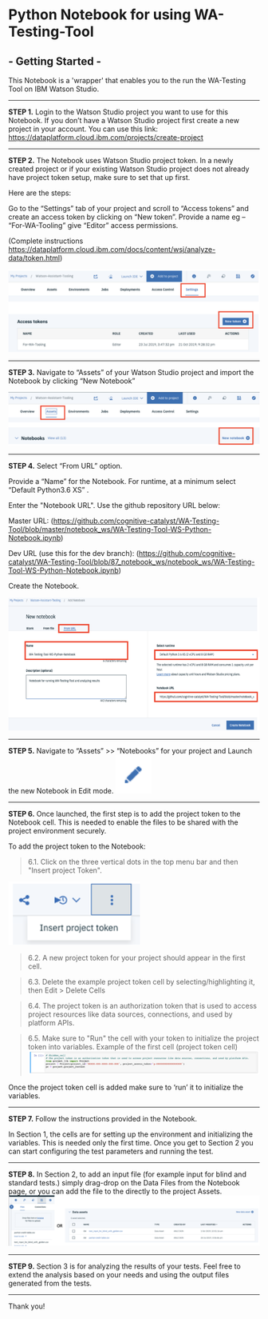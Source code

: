 # Python Notebook for using WA-Testing-Tool
## - Getting Started -

This Notebook is a 'wrapper' that enables you to the run the WA-Testing Tool on IBM Watson Studio. 

---
**STEP 1.**	Login to the Watson Studio project you want to use for this Notebook. If you don’t have a Watson Studio project first create a new project in your account. You can use this link:
https://dataplatform.cloud.ibm.com/projects/create-project

---
**STEP 2.**	The Notebook uses Watson Studio project token. In a newly created project or if your existing Watson Studio project does not already have project token setup, make sure to set that up first. 

Here are the steps:

Go to the “Settings” tab of your project and scroll to “Access tokens” and create an access token by clicking on “New token”. Provide a name eg – “For-WA-Tooling” give “Editor” access permissions.

(Complete instructions https://dataplatform.cloud.ibm.com/docs/content/wsj/analyze-data/token.html)
 
![step2](images/step2.png)

---
**STEP 3.**	Navigate to “Assets” of your Watson Studio project and import the Notebook by clicking “New Notebook”

 ![step3](images/step3.png)

---
**STEP 4.**	Select “From URL” option.

Provide a “Name” for the Notebook. For runtime, at a minimum select “Default Python3.6 XS” .

Enter the "Notebook URL". Use the github repository URL below:

Master URL: 
(https://github.com/cognitive-catalyst/WA-Testing-Tool/blob/master/notebook_ws/WA-Testing-Tool-WS-Python-Notebook.ipynb) 

Dev URL (use this for the dev branch): 
(https://github.com/cognitive-catalyst/WA-Testing-Tool/blob/87_notebook_ws/notebook_ws/WA-Testing-Tool-WS-Python-Notebook.ipynb)


Create the Notebook.

![step4](images/step4.png)
 

---
**STEP 5.**	Navigate to “Assets” >> “Notebooks” for your project and Launch the new Notebook in Edit mode. ![step5](images/step5.png)

---
**STEP 6.**	Once launched, the first step is to add the project token to the Notebook cell. This is needed to enable the files to be shared with the project environment securely. 

To add the project token to the Notebook:

> 6.1.	Click on the three vertical dots in the top menu bar and then "Insert project Token".
 
 ![step6.1](images/step6.1.png)

> 6.2.	A new project token for your project should appear in the first cell.

> 6.3.	Delete the example project token cell by selecting/highlighting it, then Edit > Delete Cells

> 6.4.	The project token is an authorization token that is used to access project resources like data sources, connections, and used by platform APIs.

> 6.5.	Make sure to "Run" the cell with your token to initialize the project token into variables.
  Example of the first cell (project token cell)
  ![step6.5](images/step6.5.png)


Once the project token cell is added make sure to ‘run’ it to initialize the variables.

---
**STEP 7.**	Follow the instructions provided in the Notebook.

In Section 1, the cells are for setting up the environment and initializing the variables. This is needed only the first time. Once you get to Section 2 you can start configuring the test parameters and running the test. 

---
**STEP 8.**	In Section 2, to add an input file (for example input for blind and standard tests.) simply drag-drop on the Data Files from the Notebook page, or you can add the file to the directly to the project Assets.
![step8](images/step8.png)
 
---
**STEP 9.**	Section 3 is for analyzing the results of your tests. Feel free to extend the analysis based on your needs and using the output files generated from the tests.

---
Thank you!
